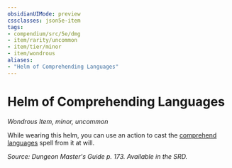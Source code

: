```yaml
---
obsidianUIMode: preview
cssclasses: json5e-item
tags:
- compendium/src/5e/dmg
- item/rarity/uncommon
- item/tier/minor
- item/wondrous
aliases: 
- "Helm of Comprehending Languages"
---
```

# Helm of Comprehending Languages
*Wondrous Item, minor, uncommon*  


While wearing this helm, you can use an action to cast the [comprehend languages](5E2014官方资源/spells/comprehend-languages.md) spell from it at will.

*Source: Dungeon Master's Guide p. 173. Available in the SRD.*